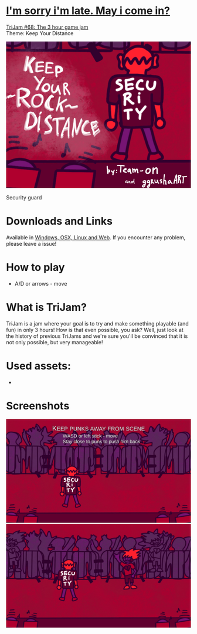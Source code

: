 # [I'm sorry i'm late. May i come in?](https://teamon.itch.io/im-sorry-im-late-may-i-come-in)
[TriJam #68: The 3 hour game jam](https://itch.io/jam/trijam-68)  
Theme: Keep Your Distance

![Cover](Screenshots/Cover.png)

Security guard

# Downloads and Links
Available in [Windows, OSX, Linux and Web](https://teamon.itch.io/security-guard). If you encounter any problem, please leave a issue! 

#  How to play
 * A/D or arrows - move

# What is TriJam?
TriJam is a jam where your goal is to try and make something playable (and fun) in only 3 hours! How is that even possible, you ask? Well, just look at the history of previous TriJams and we're sure you'll be convinced that it is not only possible, but very manageable!

# Used assets:
 * 

# Screenshots
![Screen1](Screenshots/1.jpg)  
![Screen1](Screenshots/2.jpg)  
